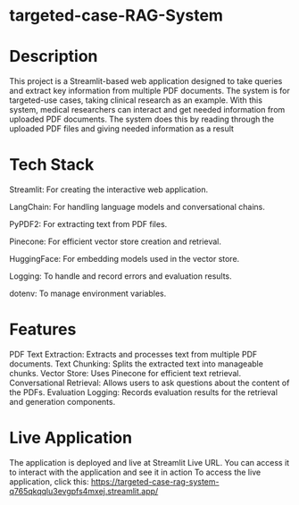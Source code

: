 # targeted-case-RAG-System
# Description 
This project is a Streamlit-based web application designed to take queries and extract key information from multiple PDF documents. The system is for targeted-use cases, taking clinical research as an example. With this system, medical researchers can interact and get needed information from uploaded PDF documents. The system does this by reading through the uploaded PDF files and giving needed information as a result
# Tech Stack
Streamlit: For creating the interactive web application.

LangChain: For handling language models and conversational chains.

PyPDF2: For extracting text from PDF files.

Pinecone: For efficient vector store creation and retrieval.

HuggingFace: For embedding models used in the vector store.

Logging: To handle and record errors and evaluation results.

dotenv: To manage environment variables.

# Features
PDF Text Extraction: Extracts and processes text from multiple PDF documents.
Text Chunking: Splits the extracted text into manageable chunks.
Vector Store: Uses Pinecone for efficient text retrieval.
Conversational Retrieval: Allows users to ask questions about the content of the PDFs.
Evaluation Logging: Records evaluation results for the retrieval and generation components.

# Live Application
The application is deployed and live at Streamlit Live URL. You can access it to interact with the application and see it in action To access the live application, click this: https://targeted-case-rag-system-q765qkqqlu3evgpfs4mxej.streamlit.app/ 
